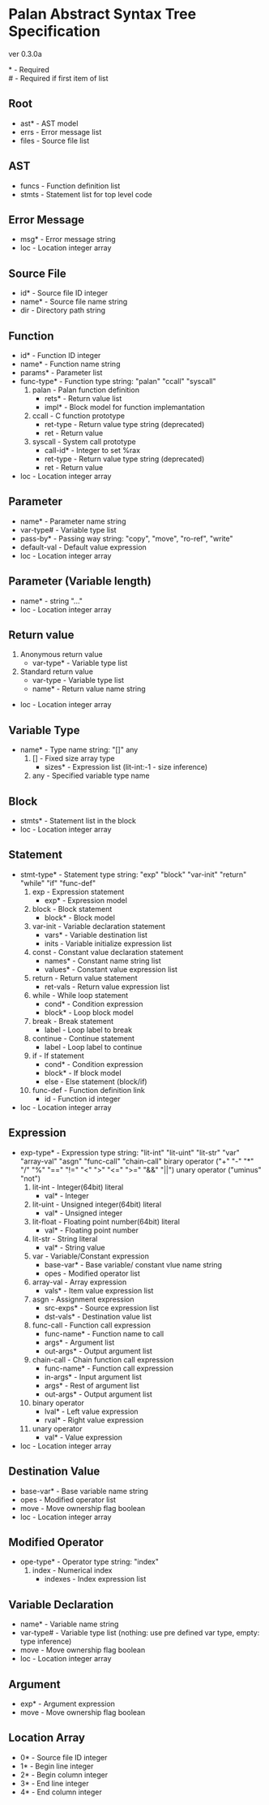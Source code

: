 Palan Abstract Syntax Tree Specification
========================================

ver 0.3.0a

\* - Required  
\# - Required if first item of list 

Root
----
*   ast\* - AST model
*   errs	- Error message list
*  	files - Source file list

AST
---
*   funcs - Function definition list
*   stmts - Statement list for top level code

Error Message
-------------
*   msg\* - Error message string
*   loc - Location integer array

Source File
-----------
*   id\* - Source file ID integer
*   name\* - Source file name string
*   dir - Directory path string

Function
--------
*   id\* - Function ID integer
*   name\* - Function name string
*   params\* - Parameter list
*   func-type\* - Function type string: "palan" "ccall" "syscall"
	1. palan - Palan function definition
		* rets\* - Return value list
		* impl\* - Block model for function implemantation
	2. ccall - C function prototype
		* ret-type - Return value type string (deprecated)
		* ret - Return value
	3. syscall - System call prototype
		* call-id\* - Integer to set %rax
		* ret-type - Return value type string (deprecated)
		* ret - Return value
*   loc - Location integer array

Parameter
---------
*   name\* - Parameter name string
*   var-type\# - Variable type list
*   pass-by\* - Passing way string: "copy", "move", "ro-ref", "write"
*   default-val - Default value expression
*   loc - Location integer array

Parameter (Variable length)
---------
*   name\* - string "..."
*   loc - Location integer array

Return value
------------
1. Anonymous return value
	* var-type\* - Variable type list
2. Standard return value
	* var-type - Variable type list
	* name\* - Return value name string
* loc - Location integer array

Variable Type
-------------
*   name\* - Type name string: "[]" any
	1. [] - Fixed size array type
		* sizes\* - Expression list (lit-int:-1 - size inference)
	2. any - Specified variable type name

Block
------
*   stmts\* - Statement list in the block
*   loc - Location integer array

Statement
---------
*   stmt-type\* - Statement type string:
	"exp" "block" "var-init" "return" "while" "if" "func-def"
	1. exp - Expression statement
		* exp\* - Expression model
	2. block - Block statement
		* block\* - Block model
	3. var-init - Variable declaration statement
		* vars\* - Variable destination list
		* inits - Variable initialize expression list
	4. const - Constant value declaration statement
		* names\* - Constant name string list
		* values\* - Constant value expression list
	5. return - Return value statement
		* ret-vals - Return value expression list
	6. while - While loop statement
		* cond\* - Condition expression
		* block\* - Loop block model
	7. break - Break statement
		* label - Loop label to break
	8. continue - Continue statement
		* label - Loop label to continue
	9. if - If statement
		* cond\* - Condition expression
		* block\* - If block model
		* else - Else statement (block/if)
	10. func-def - Function definition link
		* id - Function id integer
*   loc - Location integer array

Expression
----------
*   exp-type\* - Expression type string:
    "lit-int" "lit-uint" "lit-str" "var" "array-val"
    "asgn" "func-call" "chain-call"
    birary operator ("+" "-" "*" "/" "%" "==" "!=" "<" ">" "<=" ">=" "&&" "||")
    unary operator ("uminus" "not")
	1. lit-int - Integer(64bit) literal
		* val\* - Integer
	2. lit-uint - Unsigned integer(64bit) literal
		* val\* - Unsigned integer
	3. lit-float - Floating point number(64bit) literal
		* val\* - Floating point number
	4. lit-str - String literal
		* val\* - String value
	5. var - Variable/Constant expression
		* base-var\* - Base variable/ constant vlue name string
		* opes - Modified operator list
	6. array-val - Array expression
		* vals\* - Item value expression list
	7. asgn - Assignment expression
		* src-exps\* - Source expression list
		* dst-vals\* - Destination value list
	8. func-call - Function call expression
		* func-name\* - Function name to call
		* args\* - Argument list
		* out-args\* - Output argument list
	9. chain-call - Chain function call expression
		* func-name\* - Function call expression 
		* in-args\* - Input argument list
		* args\* - Rest of argument list
		* out-args\* - Output argument list
	10. binary operator
		* lval\* -	Left value expression
		* rval\* -	Right value expression
	11. unary operator
		* val\* -	Value expression
*   loc - Location integer array

Destination Value
------------------
*   base-var\* - Base variable name string
*   opes - Modified operator list
*   move - Move ownership flag boolean
*   loc - Location integer array

Modified Operator
-----------------
*   ope-type\* - Operator type string: "index"
	1. index - Numerical index
		* indexes - Index expression list

Variable Declaration
--------------------
*   name\* - Variable name string
*   var-type\# - Variable type list (nothing: use pre defined var type, empty: type inference)
*   move - Move ownership flag boolean
*   loc - Location integer array

Argument
--------
*   exp\* - Argument expression
*   move - Move ownership flag boolean

Location Array
--------------
*   0\* - Source file ID integer
*   1\* - Begin line integer
*   2\* - Begin column integer
*   3\* - End line integer
*   4\* - End column integer

